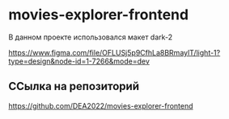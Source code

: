 # movies-explorer-frontend

В данном проекте использовался макет dark-2

https://www.figma.com/file/OFLUSj5p9CfhLa8BRmaylT/light-1?type=design&node-id=1-7266&mode=dev

## ССылка на репозиторий

https://github.com/DEA2022/movies-explorer-frontend